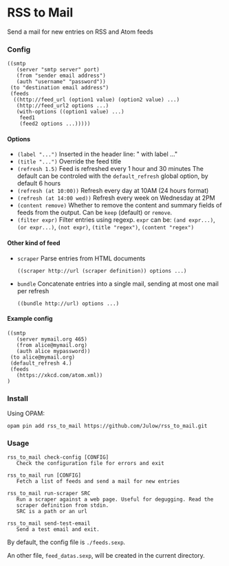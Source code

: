 # RSS to Mail

Send a mail for new entries on RSS and Atom feeds

### Config

```sexp
((smtp
   (server "smtp server" port)
   (from "sender email address")
   (auth "username" "password"))
 (to "destination email address")
 (feeds
  ((http://feed_url (option1 value) (option2 value) ...)
   (http://feed_url2 options ...)
   (with-options ((option1 value) ...)
    feed1
    (feed2 options ...)))))
```

#### Options

- `(label "...")` Inserted in the header line: " with label ..."
- `(title "...")` Override the feed title
- `(refresh 1.5)` Feed is refreshed every 1 hour and 30 minutes
	The default can be controled with the `default_refresh` global option, by default 6 hours
- `(refresh (at 10:00))` Refresh every day at 10AM (24 hours format)
- `(refresh (at 14:00 wed))` Refresh every week on Wednesday at 2PM
- `(content remove)` Whether to remove the content and summary fields of feeds from the output. Can be `keep` (default) or `remove`.
- `(filter expr)` Filter entries using regexp. `expr` can be:
  `(and expr...)`, `(or expr...)`, `(not expr)`, `(title "regex")`, `(content "regex")`

#### Other kind of feed

- `scraper` Parse entries from HTML documents

	`((scraper http://url (scraper definition)) options ...)`

- `bundle` Concatenate entries into a single mail, sending at most one mail per refresh

	`((bundle http://url) options ...)`

#### Example config

``` sexp
((smtp
   (server mymail.org 465)
   (from alice@mymail.org)
   (auth alice mypassword))
 (to alice@mymail.org)
 (default_refresh 4.)
 (feeds
   (https://xkcd.com/atom.xml))
)
```

### Install

Using OPAM:

```shell
opam pin add rss_to_mail https://github.com/Julow/rss_to_mail.git
```

### Usage

```shell
rss_to_mail check-config [CONFIG]
   Check the configuration file for errors and exit

rss_to_mail run [CONFIG]
   Fetch a list of feeds and send a mail for new entries

rss_to_mail run-scraper SRC
   Run a scraper against a web page. Useful for degugging. Read the
   scraper definition from stdin.
   SRC is a path or an url

rss_to_mail send-test-email
   Send a test email and exit.
```

By default, the config file is `./feeds.sexp`.

An other file, `feed_datas.sexp`, will be created in the current directory.
